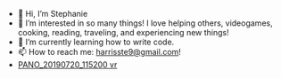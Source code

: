 - 👋 Hi, I’m Stephanie
- 👀 I’m interested in so many things! I love helping others, videogames, cooking, reading, traveling, and experiencing new things! 
- 🌱 I’m currently learning how to write code.
- 📫 How to reach me: harrisste9@gmail.com!
- [PANO_20190720_115200 vr](https://github.com/HarrisSte/HarrisSte/assets/126029841/f9a2415e-0009-4a17-b01b-bd34cec0941b)

